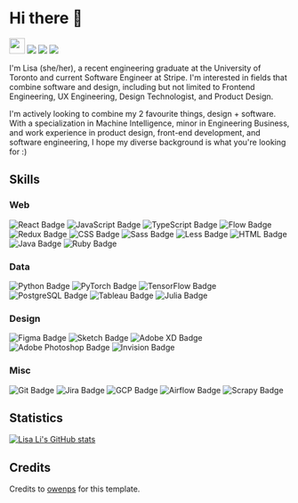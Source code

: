 # Hi there 👋

<!--
**lisa-sa-li/lisa-sa-li** is a ✨ _special_ ✨ repository because its `README.md` (this file) appears on your GitHub profile.

Here are some ideas to get you started:

- 🔭 I’m currently working on ...
- 🌱 I’m currently learning ...
- 👯 I’m looking to collaborate on ...
- 🤔 I’m looking for help with ...
- 💬 Ask me about ...
- 📫 How to reach me: ...
- 😄 Pronouns: ...
- ⚡ Fun fact: ...
-->
  
<a href="https://github.com/lisa-sa-li/lisa-sa-li"><img src="https://komarev.com/ghpvc/?username=lisa-sa-li&color=orange&style=flat-square&label=Views:" height=28/></a>
<a href="https://www.lisali.me"><img src="https://img.shields.io/badge/UX_Portfolio-f5ba23.svg?&style=for-the-badge&logo=googlechrome&logoColor=black"></a>
<a href="https://www.linkedin.com/in/lisa-li/"><img src="https://img.shields.io/badge/linkedin-%230077B5.svg?&style=for-the-badge&logo=linkedin&logoColor=white"/></a>
<a href="mailto:lisasiaili@gmail.com"><img src="https://img.shields.io/badge/email-%238B89CC.svg?&style=for-the-badge&logo=protonmail&logoColor=white"/></a> 
<!-- <a href="https://www.lisali.me"><img src="https://img.shields.io/badge/Resume-%23E01F3D.svg?&style=for-the-badge&logoColor=white"/></a> -->

I'm Lisa (she/her), a recent engineering graduate at the University of Toronto and current Software Engineer at Stripe. I'm interested in fields that combine software and design, including but not limited to Frontend Engineering, UX Engineering, Design Technologist, and Product Design.

I'm actively looking to combine my 2 favourite things, design + software. With a specialization in Machine Intelligence, minor in Engineering Business, and work experience in product design, front-end development, and software engineering, I hope my diverse background is what you're looking for :) 

## Skills

### Web
![React Badge](https://img.shields.io/badge/React-222222?style=for-the-badge&labelColor=black&logo=react&logoColor=white) 
![JavaScript Badge](https://img.shields.io/badge/Javascript-F0DB4F?style=for-the-badge&labelColor=black&logo=javascript&logoColor=white) 
![TypeScript Badge](https://img.shields.io/badge/TypeScript-3178C6?style=for-the-badge&labelColor=black&logo=typescript&logoColor=white)
![Flow Badge](https://img.shields.io/badge/Flow-FFD766?style=for-the-badge&labelColor=black&logo=facebook&logoColor=white)
![Redux Badge](https://img.shields.io/badge/Redux-754DB8?style=for-the-badge&labelColor=black&logo=redux&logoColor=white)
![CSS Badge](https://img.shields.io/badge/CSS-1572B7?style=for-the-badge&labelColor=black&logo=css3&logoColor=white)
![Sass Badge](https://img.shields.io/badge/Sass-CD669A?style=for-the-badge&labelColor=black&logo=sass&logoColor=white)
![Less Badge](https://img.shields.io/badge/Less-white?style=for-the-badge&labelColor=black&logo=less&logoColor=white)
![HTML Badge](https://img.shields.io/badge/HTML5-293B5F?style=for-the-badge&labelColor=black&logo=html5&logoColor=white)
![Java Badge](https://img.shields.io/badge/Java-EC2025?style=for-the-badge&labelColor=black&logo=java&logoColor=white)
![Ruby Badge](https://img.shields.io/badge/Ruby-930E04?style=for-the-badge&labelColor=black&logo=ruby&logoColor=white)

### Data
![Python Badge](https://img.shields.io/badge/Python-366A97?style=for-the-badge&labelColor=black&logo=Python&logoColor=white) 
![PyTorch Badge](https://img.shields.io/badge/PyTorch-FFC074?style=for-the-badge&labelColor=black&logo=pytorch&logoColor=white)
![TensorFlow Badge](https://img.shields.io/badge/TensorFlow-ED8E24?style=for-the-badge&labelColor=black&logo=tensorflow&logoColor=white)
![PostgreSQL Badge](https://img.shields.io/badge/PostgreSQL-FFC947?style=for-the-badge&labelColor=black&logo=postgresql&logoColor=white)
![Tableau Badge](https://img.shields.io/badge/Tableau-125D98?style=for-the-badge&labelColor=black&logo=tableau&logoColor=white)
![Julia Badge](https://img.shields.io/badge/Julia-CE97B0?style=for-the-badge&labelColor=black&logo=julia&logoColor=white)

### Design
![Figma Badge](https://img.shields.io/badge/Figma-0A1931?style=for-the-badge&labelColor=black&logo=figma&logoColor=white)
![Sketch Badge](https://img.shields.io/badge/Sketch-FDAD00?style=for-the-badge&labelColor=black&logo=sketch&logoColor=white)
![Adobe XD Badge](https://img.shields.io/badge/Adobe_XD-470137?style=for-the-badge&labelColor=black&logo=adobe&logoColor=white) 
![Adobe Photoshop Badge](https://img.shields.io/badge/Adobe_Photoshop-001E36?style=for-the-badge&labelColor=black&logo=adobe&logoColor=white) 
![Invision Badge](https://img.shields.io/badge/Invision-FF3366?style=for-the-badge&labelColor=black&logo=invision&logoColor=white) 

### Misc
![Git Badge](https://img.shields.io/badge/Git-F05133?style=for-the-badge&labelColor=black&logo=git&logoColor=white) 
![Jira Badge](https://img.shields.io/badge/Jira-2684FF?style=for-the-badge&labelColor=black&logo=jira&logoColor=white) 
![GCP Badge](https://img.shields.io/badge/GCP-E2E3E4?style=for-the-badge&labelColor=black&logo=google&logoColor=white) 
![Airflow Badge](https://img.shields.io/badge/Airflow-00C7D4?style=for-the-badge&labelColor=black&logo=apache&logoColor=white) 
![Scrapy Badge](https://img.shields.io/badge/Scrapy-60A839?style=for-the-badge&labelColor=black&logo=scrapy&logoColor=white) 

## Statistics
[![Lisa Li's GitHub stats](https://github-readme-stats.vercel.app/api?username=lisa-sa-li&show_icons=true&theme=graywhite&count_private=true&hide=issues,contribs)](https://github.com/lisa-sa-li)

## Credits
Credits to [owenps](https://github.com/owenps/) for this template. 

